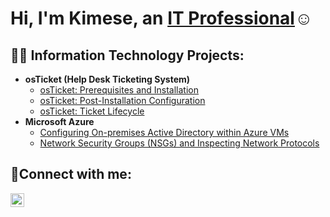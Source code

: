 <h1>Hi, I'm Kimese, an <a href="https://www.linkedin.com/in/kimese-christian-869a83202/">IT Professional</a>☺</h1>


<h2>👨‍💻 Information Technology Projects:</h2>

- <b>osTicket (Help Desk Ticketing System)</b>
  - [osTicket: Prerequisites and Installation](https://github.com/kimchr1984cc/osticket-prereqs)
  - [osTicket: Post-Installation Configuration](https://github.com/kimchr1984cc/post-install-config)
  - [osTicket: Ticket Lifecycle](https://github.com/kimchr1984cc/ticket-lifecycle)
- <b>Microsoft Azure</b>
  - [Configuring On-premises Active Directory within Azure VMs](https://github.com/kimchrcc/configure-ad)
  - [Network Security Groups (NSGs) and Inspecting Network Protocols](https://github.com/kimchrcc/azure-network-protocols)

<h2>🤳Connect with me:</h2>
 
[<img align="left" alt="Josh | LinkedIn" width="22px" src="https://cdn.jsdelivr.net/npm/simple-icons@v3/icons/linkedin.svg" />][linkedin]


[linkedin]: https://www.linkedin.com/in/kimese-christian-869a83202/
